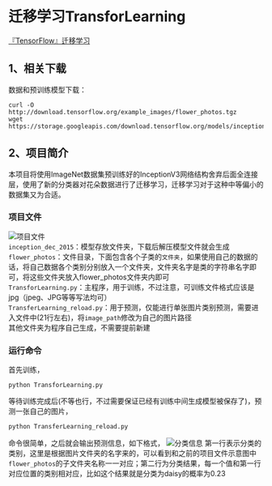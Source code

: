迁移学习TransforLearning
======================
[『TensorFlow』迁移学习](http://www.cnblogs.com/hellcat/p/6909269.html "我的博客")<br>
## 1、相关下载
数据和预训练模型下载：
```Shell
curl -O http://download.tensorflow.org/example_images/flower_photos.tgz
wget https://storage.googleapis.com/download.tensorflow.org/models/inception_dec_2015.zip
```
## 2、项目简介
本项目将使用ImageNet数据集预训练好的InceptionV3网络结构舍弃后面全连接层，使用了新的分类器对花朵数据进行了迁移学习，迁移学习对于这种中等偏小的数据集又为合适。<br>

### 项目文件
![](https://images2018.cnblogs.com/blog/1161096/201804/1161096-20180424094519006-1238870240.png "项目文件") <br>
`inception_dec_2015`：模型存放文件夹，下载后解压模型文件就会生成<br>
`flower_photos`：文件目录，下面包含各个子类的`文件夹`，如果使用自己的数据的话，将自己数据各个类别分别放入一个文件夹，文件夹名字是类的字符串名字即可，将这些文件夹放入flower_photos文件夹内即可<br>
`TransforLearning.py`：主程序，用于训练，不过注意，可训练文件格式应该是jpg（jpeg、JPG等等写法均可）<br>
`TransferLearning_reload.py`：用于预测，仅能进行单张图片类别预测，需要进入文件中(21行左右)，将`image_path`修改为自己的图片路径<br>
其他文件夹为程序自己生成，不需要提前新建<br>

### 运行命令
首先训练，
```Shell
python TransforLearning.py
```
等待训练完成后(不等也行，不过需要保证已经有训练中间生成模型被保存了)，预测一张自己的图片，
```Python
python TransferLearning_reload.py
```
命令很简单，之后就会输出预测信息，如下格式，
![](https://images2018.cnblogs.com/blog/1161096/201804/1161096-20180424094042927-662872256.png "分类信息") 
第一行表示分类的类别，这里是根据图片文件夹的名字来的，可以看到和之前的项目文件示意图中`flower_photos`的子文件夹名称一一对应；第二行为分类结果，每一个值和第一行对应位置的类别相对应，比如这个结果就是分类为daisy的概率为0.23
